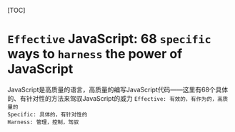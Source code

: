 [TOC]

# `Effective` JavaScript: 68 `specific` ways to `harness` the power of JavaScript
JavaScript是高质量的语言，高质量的编写JavaScript代码——这里有68个具体的、有针对性的方法来驾驭JavaScript的威力
`Effective: 有效的，有作为的，高质量的`  
`Specific: 具体的，有针对性的`  
`Harness: 管理，控制，驾驭` 
